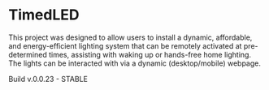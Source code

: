 # TimedLED

This project was designed to allow users to install a dynamic, affordable, and energy-efficient lighting system that can be remotely
activated at pre-determined times, assisting with waking up or hands-free home lighting. The lights can be interacted with via a 
dynamic (desktop/mobile) webpage.

Build v.0.0.23 - STABLE
